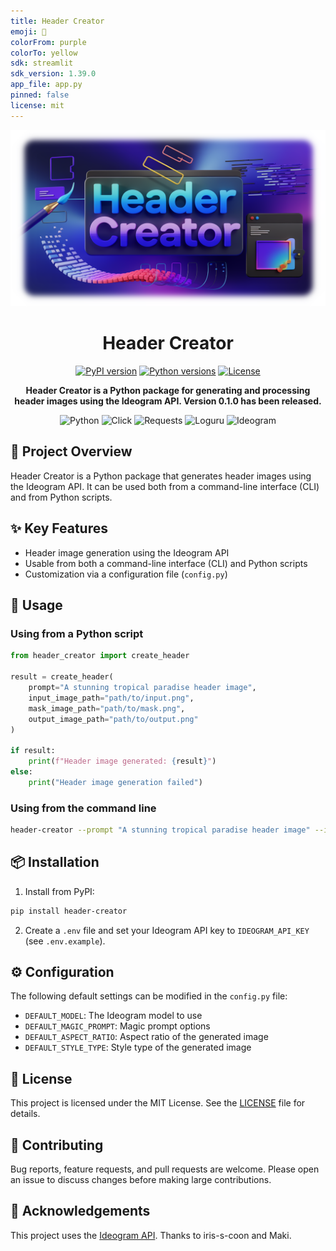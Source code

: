 ```yaml
---
title: Header Creator
emoji: 🦀
colorFrom: purple
colorTo: yellow
sdk: streamlit
sdk_version: 1.39.0
app_file: app.py
pinned: false
license: mit
---
```


<div align="center">
  <img src="https://raw.githubusercontent.com/Sunwood-ai-labs/header_creator/refs/heads/main/docs/header-creator.png" alt="Header Creator Logo">

# Header Creator

<p align="center">
  <a href="https://pypi.org/project/header-creator/"><img src="https://img.shields.io/pypi/v/header-creator.svg" alt="PyPI version"></a>
  <a href="https://pypi.org/project/header-creator/"><img src="https://img.shields.io/pypi/pyversions/header-creator.svg" alt="Python versions"></a>
  <a href="https://github.com/Sunwood-ai-labs/header-creator/blob/main/LICENSE"><img src="https://img.shields.io/github/license/Sunwood-ai-labs/header-creator.svg" alt="License"></a>
</p>

<p align="center">
  <b>Header Creator is a Python package for generating and processing header images using the Ideogram API. Version 0.1.0 has been released.</b>
</p>

<p align="center">
  <img src="https://img.shields.io/badge/Python-3776AB?style=for-the-badge&logo=python&logoColor=white" alt="Python">
  <img src="https://img.shields.io/badge/Click-000000?style=for-the-badge&logo=python&logoColor=white" alt="Click">
  <img src="https://img.shields.io/badge/Requests-2CA5E0?style=for-the-badge&logo=python&logoColor=white" alt="Requests">
  <img src="https://img.shields.io/badge/Loguru-000000?style=for-the-badge&logo=python&logoColor=white" alt="Loguru">
  <img src="https://img.shields.io/badge/Ideogram-FF6B6B?style=for-the-badge&logo=image&logoColor=white" alt="Ideogram">
</p>

</div>

## 🚀 Project Overview

Header Creator is a Python package that generates header images using the Ideogram API. It can be used both from a command-line interface (CLI) and from Python scripts.


## ✨ Key Features

- Header image generation using the Ideogram API
- Usable from both a command-line interface (CLI) and Python scripts
- Customization via a configuration file (`config.py`)


## 🔧 Usage

### Using from a Python script

```python
from header_creator import create_header

result = create_header(
    prompt="A stunning tropical paradise header image",
    input_image_path="path/to/input.png",
    mask_image_path="path/to/mask.png",
    output_image_path="path/to/output.png"
)

if result:
    print(f"Header image generated: {result}")
else:
    print("Header image generation failed")
```

### Using from the command line

```bash
header-creator --prompt "A stunning tropical paradise header image" --input path/to/input.png --mask path/to/mask.png --output path/to/output.png
```

## 📦 Installation

1. Install from PyPI:

```bash
pip install header-creator
```

2. Create a `.env` file and set your Ideogram API key to `IDEOGRAM_API_KEY` (see `.env.example`).


## ⚙️ Configuration

The following default settings can be modified in the `config.py` file:

- `DEFAULT_MODEL`: The Ideogram model to use
- `DEFAULT_MAGIC_PROMPT`: Magic prompt options
- `DEFAULT_ASPECT_RATIO`: Aspect ratio of the generated image
- `DEFAULT_STYLE_TYPE`: Style type of the generated image

## 📄 License

This project is licensed under the MIT License. See the [LICENSE](LICENSE) file for details.

## 🤝 Contributing

Bug reports, feature requests, and pull requests are welcome. Please open an issue to discuss changes before making large contributions.

## 🙏 Acknowledgements

This project uses the [Ideogram API](https://ideogram.ai/).  Thanks to iris-s-coon and Maki.